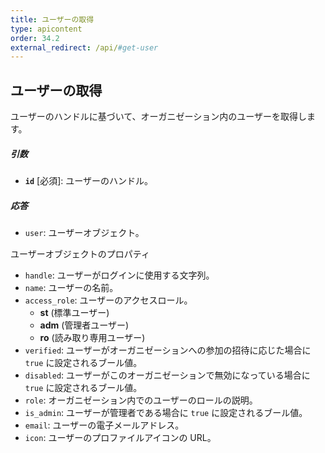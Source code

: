 ```yaml
---
title: ユーザーの取得
type: apicontent
order: 34.2
external_redirect: /api/#get-user
---
```


## ユーザーの取得

ユーザーのハンドルに基づいて、オーガニゼーション内のユーザーを取得します。

##### 引数
* **`id`** [必須]:
    ユーザーのハンドル。

##### 応答

- `user`: ユーザーオブジェクト。

ユーザーオブジェクトのプロパティ

- `handle`: ユーザーがログインに使用する文字列。
- `name`: ユーザーの名前。
- `access_role`: ユーザーのアクセスロール。
  - **st** (標準ユーザー)
  - **adm** (管理者ユーザー)
  - **ro** (読み取り専用ユーザー)
- `verified`: ユーザーがオーガニゼーションへの参加の招待に応じた場合に `true` に設定されるブール値。
- `disabled`: ユーザーがこのオーガニゼーションで無効になっている場合に `true` に設定されるブール値。
- `role`: オーガニゼーション内でのユーザーのロールの説明。
- `is_admin`: ユーザーが管理者である場合に `true` に設定されるブール値。
- `email`: ユーザーの電子メールアドレス。
- `icon`: ユーザーのプロファイルアイコンの URL。
